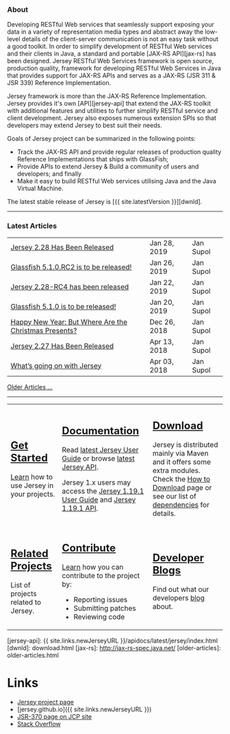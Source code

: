 <h3>About</h3>

Developing RESTful Web services that seamlessly support exposing your data in a
variety of representation media types and abstract away the low-level details
of the client-server communication is not an easy task without a good toolkit.
In order to simplify development of RESTful Web services and their clients in Java,
a standard and portable [JAX-RS API][jax-rs] has been designed.
Jersey RESTful Web Services framework is open source, production quality,
framework for developing RESTful Web Services in Java that provides support for
JAX-RS APIs and serves as a JAX-RS (JSR 311 & JSR 339) Reference Implementation.

Jersey framework is more than the JAX-RS Reference Implementation. Jersey provides
it's own [API][jersey-api] that extend the JAX-RS toolkit with additional features
and utilities to further simplify RESTful service and client development. Jersey
also exposes numerous extension SPIs so that developers may extend Jersey to best
suit their needs.

Goals of Jersey project can be summarized in the following points:

*   Track the JAX-RS API and provide regular releases of production quality
    Reference Implementations that ships with GlassFish;
*   Provide APIs to extend Jersey & Build a community of users and developers;
    and finally
*   Make it easy to build RESTful Web services utilising Java and the
    Java Virtual Machine.

The latest stable release of Jersey is [{{ site.latestVersion }}][dwnld].

---

<h3>Latest Articles</h3>

<table>
<tr> <td> <a class="article" href="{{ site.links.honzablog }}/?p=130" target="_blank">Jersey 2.28 Has Been Released</a>                         </td><td> Jan 28, 2019 </td><td> Jan Supol </td> </tr>
<tr> <td> <a class="article" href="{{ site.links.honzablog }}/?p=131" target="_blank">Glassfish 5.1.0.RC2 is to be released!</a>                </td><td> Jan 26, 2019 </td><td> Jan Supol </td> </tr>
<tr> <td> <a class="article" href="{{ site.links.honzablog }}/?p=126" target="_blank">Jersey 2.28-RC4 has been released</a>                     </td><td> Jan 22, 2019 </td><td> Jan Supol </td> </tr>
<tr> <td> <a class="article" href="{{ site.links.honzablog }}/?p=108" target="_blank">Glassfish 5.1.0 is to be released!</a>                    </td><td> Jan 20, 2019 </td><td> Jan Supol </td> </tr>
<tr> <td> <a class="article" href="{{ site.links.honzablog }}/?p=104" target="_blank">Happy New Year: But Where Are the Christmas Presents?</a> </td><td> Dec 26, 2018 </td><td> Jan Supol </td> </tr>
<tr> <td> <a class="article" href="{{ site.links.honzablog }}/?p=28" target="_blank">Jersey 2.27 Has Been Released</a>                          </td><td> Apr 13, 2018 </td><td> Jan Supol </td> </tr>
<tr> <td> <a class="article" href="{{ site.links.honzablog }}/?p=13" target="_blank">What’s going on with Jersey</a>                            </td><td> Apr 03, 2018 </td><td> Jan Supol </td> </tr>
</table>


[Older Articles &hellip;](older-articles)

---
<table>
<tr>
<td>
<h2><a class="headerlink" href="{{ site.links.newJerseyURL }}/documentation/latest/getting-started.html">
    <var class="icon-compass"></var> Get Started
</a></h2>

<a href ="{{ site.links.newJerseyURL }}/documentation/latest/getting-started.html">Learn</a> how to use Jersey in your projects.
</td><td>

<h2><a class="headerlink" href="{{ site.links.newJerseyURL }}/documentation/latest/index.html">
    <var class="icon-book"></var> Documentation
</a></h2>

Read  <a href="{{ site.links.newJerseyURL }}/documentation/latest/index.html">latest Jersey User Guide</a> or browse <a href="{{ site.links.newJerseyURL }}/apidocs/latest/jersey/index.html">latest Jersey API</a>.

Jersey 1.x users may access the <a href="{{ site.links.newJerseyURL }}/documentation/1.19.1/index.html">Jersey 1.19.1 User Guide</a> and <a href="{{ site.links.newJerseyURL }}/apidocs/1.19.1/jersey/index.html">Jersey 1.19.1 API</a>.
</td><td>

<h2><a class="headerlink" href="download.html">
    <var class="icon-cloud-download"></var> Download
</a></h2>

Jersey is distributed mainly via Maven and it offers some extra modules.
Check the <a href="download.html">How to Download</a> page or see our list of <a href="{{ site.links.newJerseyURL }}/documentation/latest/modules-and-dependencies.html">dependencies</a> for details.
</td></tr>
<tr><td>
<h2><a class="headerlink" href="related.html">
    <var class="icon-tags"></var> Related Projects
</a></h2>

List of projects related to Jersey.

</td><td>
<h2><a class="headerlink" href="contribute.html">
    <var class="icon-group"></var> Contribute
</a></h2>

<a href="contribute.html">Learn</a> how you can contribute to the project by:
<ul class="icons-ul">
    <li><var class="icon-li icon-bug"></var> Reporting issues</li>
    <li><var class="icon-li icon-code-fork"></var> Submitting patches</li>
    <li><var class="icon-li icon-eye-open"></var> Reviewing code</li>
</ul>

</td><td>
<h2><a class="headerlink" href="bloggers.html">
    <var class="icon-rss"></var> Developer Blogs
</a></h2>

Find out what our developers <a href="bloggers.html">blog</a> about.
</td></tr>
</table>

[jersey-api]: {{ site.links.newJerseyURL }}/apidocs/latest/jersey/index.html
[dwnld]: download.html
[jax-rs]: http://jax-rs-spec.java.net/
[older-articles]: older-articles.html

# <a name="Links"></a>Links

- [Jersey project page](https://projects.eclipse.org/projects/ee4j.jersey)
- [jersey.github.io]({{ site.links.newJerseyURL }})
- [JSR-370 page on JCP site](https://jcp.org/en/jsr/detail?id=370)
- [Stack Overflow](https://stackoverflow.com/questions/tagged/jersey)
